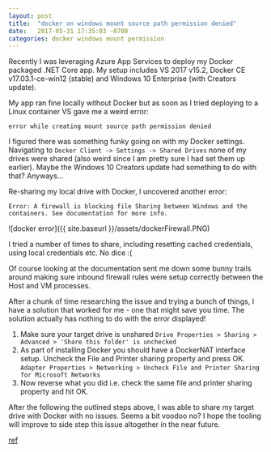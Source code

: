 ```yaml
---
layout: post
title:  "docker on windows mount source path permission denied"
date:   2017-05-31 17:35:03 -0700
categories: docker windows mount permission
---
```


Recently I was leveraging Azure App Services to deploy my Docker packaged .NET Core app. My setup includes VS 2017 v15.2, Docker CE v17.03.1-ce-win12 (stable) and Windows 10 Enterprise (with Creators update).

My app ran fine locally without Docker but as soon as I tried deploying to a Linux container VS gave me a weird error:

```
error while creating mount source path permission denied
```

I figured there was something funky going on with my Docker settings. Navigating to `Docker Client -> Settings -> Shared Drives` none of my drives were shared (also weird since I am pretty sure I had set them up earlier). Maybe the Windows 10 Creators update had something to do with that? Anyways...

Re-sharing my local drive with Docker, I uncovered another error:

```
Error: A firewall is blocking file Sharing between Windows and the containers. See documentation for more info.
```

![docker error]({{ site.baseurl }}/assets/dockerFirewall.PNG)

I tried a number of times to share, including resetting cached credentials, using local credentials etc. No dice :(

Of course looking at the documentation sent me down some bunny trails around making sure inbound firewall rules were setup correctly between the Host and VM processes.

After a chunk of time researching the issue and trying a bunch of things, I have a solution that worked for me - one that might save you time. The solution actually has nothing to do with the error displayed!


1. Make sure your target drive is unshared `Drive Properties > Sharing > Advanced > 'Share this folder' is unchecked`
2. As part of installing Docker you should have a DockerNAT interface setup. Uncheck the File and Printer sharing property and press OK. `Adapter Properties > Networking > Uncheck File and Printer Sharing for Microsoft Networks`
3. Now reverse what you did i.e. check the same file and printer sharing property and hit OK.

After the following the outlined steps above, I was able to share my target drive with Docker with no issues. Seems a bit voodoo no? I hope the tooling will improve to side step this issue altogether in the near future.

[ref](https://stackoverflow.com/questions/42203488/settings-to-windows-firewall-to-allow-docker-for-windows-to-share-drive)